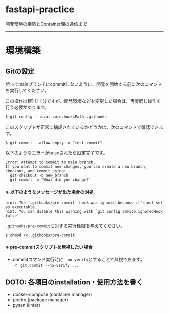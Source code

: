 # fastapi-practice

開発環境の構築とContainer間の通信まで

---

# 環境構築

## Gitの設定

誤ってmainブランチにcommitしないように、開発を開始する前に次のコマンドを実行してください。

この操作は1回で十分ですが、開発環境などを変更した場合は、再度同じ操作を行う必要があります。

```
$ git config --local core.hooksPath .githooks
```

このスクリプトが正常に構成されているかどうかは、次のコマンドで確認できます。

```
$ git commit --allow-empty -m "test commit"
```

以下のようなエラーがraiseされたら設定完了です。

```
Error: Attempt to commit to main branch.
If you want to commit new changes, you can create a new branch, checkout, and commit using:
  git checkout -b new_branch
  git commit -m 'What did you change?'
```

#### ※ 以下のようなメッセージが出た場合の対処

```
hint: The '.githooks/pre-commit' hook was ignored because it's not set as executable.
hint: You can disable this warning with `git config advice.ignoredHook false`.

```

`.githooks/pre-commit`に対する実行権限を与えてください。

```
$ chmod +x .githooks/pre-commit
```

#### ※ pre-commitスクリプトを無視したい場合
* commitコマンド実行時に`--no-verify`とすることで無視できます。
  * `git commit --no-verify ...`

## DOTO: 各項目のinstallation・使用方法を書く
* docker-compose (container manager)
* poetry (package manager)
* pysen (linter)
